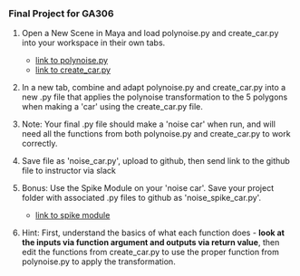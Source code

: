 ### Final Project for GA306

1. Open a New Scene in Maya and load polynoise.py and create_car.py into your workspace in their own tabs.
    - [link to polynoise.py](/demos/ch0)
    - [link to create_car.py](/practice/create_car.py)

1. In a new tab, combine and adapt polynoise.py and create_car.py into a new .py file that applies the polynoise transformation to the 5 polygons when making a 'car' using the create_car.py file.

1. Note: Your final .py file should make a 'noise car' when run, and will need all the functions from both polynoise.py and create_car.py to work correctly.

1. Save file as 'noise_car.py', upload to github, then send link to the github file to instructor via slack

1. Bonus: Use the Spike Module on your 'noise car'. Save your project folder with
associated .py files to github as 'noise_spike_car.py'.
    - [link to spike module](/demos/ch4)

1. Hint: First, understand the basics of what each function does - **look at the inputs via function argument and outputs via return value**, then edit the functions from create_car.py to use the proper function from polynoise.py to apply the transformation.
